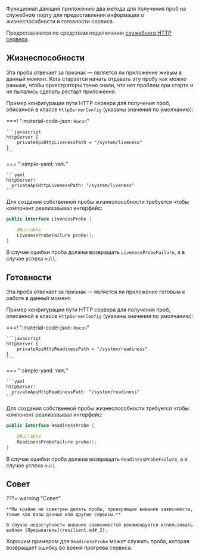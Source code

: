 Функционал дающий приложению два метода для получения проб на служебном порту для предоставления информации о жизнеспособности и готовности сервиса.

Предоставляется по средствам подключения [служебного HTTP сервера](http-server.md).

## Жизнеспособности

Эта проба отвечает за признак — является ли приложение живым в данный момент. Kora старается начать отдавать эту пробу как можно раньше, чтобы оркестраторы точно знали, что нет проблем при старте и не пытались сделать рестарт приложения.

Пример конфигурации пути HTTP сервера для получения проб, описанной в классе `HttpServerConfig` (указаны значения по умолчанию):

===! ":material-code-json: `Hocon`"

    ```javascript
    httpServer {
        privateApiHttpLivenessPath = "/system/liveness"
    }
    ```

=== ":simple-yaml: `YAML`"

    ```yaml
    httpServer:
      privateApiHttpLivenessPath: "/system/liveness"
    ```

Для создания собственной пробы жизнеспособности требуется чтобы компонент реализовывал интерфейс:
```java
public interface LivenessProbe {

    @Nullable
    LivenessProbeFailure probe();
}
```

В случае ошибки проба должна возвращать `LivenessProbeFailure`, а в случае успеха `null`.

## Готовности

Эта проба отвечает за признак — является ли приложение готовым к работе в данный момент. 

Пример конфигурации пути HTTP сервера для получения проб, описанной в классе `HttpServerConfig` (указаны значения по умолчанию):

===! ":material-code-json: `Hocon`"

    ```javascript
    httpServer {
        privateApiHttpReadinessPath = "/system/readiness"
    }
    ```

=== ":simple-yaml: `YAML`"

    ```yaml
    httpServer:
      privateApiHttpReadinessPath: "/system/readiness"
    ```

Для создания собственной пробы жизнеспособности требуется чтобы компонент реализовывал интерфейс:
```java
public interface ReadinessProbe {

    @Nullable
    ReadinessProbeFailure probe();
}
```

В случае ошибки проба должна возвращать `ReadinessProbeFailure`, а в случае успеха `null`.

## Совет

???+ warning "Совет"

    **Мы крайне не советуем делать пробы, проверяющие внешние зависимости, такие как базы данных или другие сервисы.**

    В случае недоступности внешних зависимостей рекомендуется использовать шаблон [Прерыватель](resilient.md#_2). 

Хорошим примером для `ReadinessProbe` может служить проба, которая возвращает ошибку во время прогрева сервиса.
